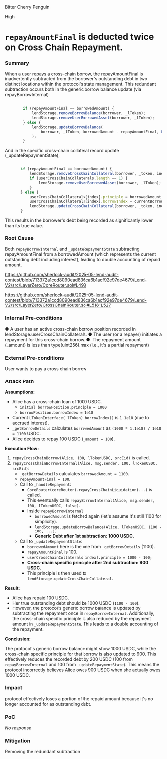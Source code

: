 Bitter Cherry Penguin

High

# `repayAmountFinal` is deducted twice on Cross Chain Repayment.

### Summary

When a user repays a cross-chain borrow, the repayAmountFinal is inadvertently subtracted from the borrower's outstanding debt in two distinct locations within the protocol's state management. This redundant subtraction occurs both in the generic
borrow balance update (via repayBorrowInternal)
```javascript
     
        if (repayAmountFinal == borrowedAmount) {
            lendStorage.removeBorrowBalance(borrower, _lToken);
            lendStorage.removeUserBorrowedAsset(borrower, _lToken);
        } else {
            lendStorage.updateBorrowBalance(
                borrower, _lToken, borrowedAmount - repayAmountFinal, LTokenInterface(_lToken).borrowIndex()
            );
        }

```
 And in the specific cross-chain collateral record update (_updateRepaymentState),
 ```javascript

        if (repayAmountFinal == borrowedAmount) {
            lendStorage.removeCrossChainCollateral(borrower, _token, index);
            if (userCrossChainCollaterals.length == 1) {
                lendStorage.removeUserBorrowedAsset(borrower, _lToken);
            }
        } else {
            userCrossChainCollaterals[index].principle = borrowedAmount - repayAmountFinal;
            userCrossChainCollaterals[index].borrowIndex = currentBorrowIndex;
            lendStorage.updateCrossChainCollateral(borrower, _token, index, userCrossChainCollaterals[index]);
        }

 ```
 
This results in the borrower's debt being recorded as significantly lower than its true value.

### Root Cause

Both `repayBorrowInternal` and `_updateRepaymentState` subtracting repayAmountFinal from a borrowedAmount (which represents the current outstanding debt including interest), leading to double accounting of repaid amount.

https://github.com/sherlock-audit/2025-05-lend-audit-contest/blob/713372a1ccd8090ead836ca6b1acf92e97de4679/Lend-V2/src/LayerZero/CoreRouter.sol#L498

https://github.com/sherlock-audit/2025-05-lend-audit-contest/blob/713372a1ccd8090ead836ca6b1acf92e97de4679/Lend-V2/src/LayerZero/CrossChainRouter.sol#L518-L527

### Internal Pre-conditions

●​  A user has an active cross-chain borrow position recorded in lendStorage.userCrossChainCollaterals.
●​  The user (or a repayer) initiates a repayment for this cross-chain borrow.
● ​ The repayment amount (_amount) is less than type(uint256).max (i.e., it's a partial repayment)


### External Pre-conditions

User wants to pay a cross chain borrow

### Attack Path


**Assumptions:**

* Alice has a cross-chain loan of 1000 USDC.
    * `initial borrowPosition.principle = 1000`
    * `borrowPosition.borrowIndex = 1e18`
* Current `LTokenInterface(_lToken).borrowIndex()` is `1.1e18` (due to accrued interest).
* `_getBorrowDetails` calculates `borrowedAmount` as `(1000 * 1.1e18) / 1e18 = 1100` USDC.
* Alice decides to repay 100 USDC (`_amount = 100`).

**Execution Flow:**

1.  `repayCrossChainBorrow(Alice, 100, lTokenUSDC, srcEid)` is called.
2.  `repayCrossChainBorrowInternal(Alice, msg.sender, 100, lTokenUSDC, srcEid)`:
    * `_getBorrowDetails` calculates `borrowedAmount = 1100`.
    * `repayAmountFinal = 100`.
    * Call to `_handleRepayment`:
        * `CoreRouter(coreRouter).repayCrossChainLiquidation(...)` is called.
        * This eventually calls `repayBorrowInternal(Alice, msg.sender, 100, lTokenUSDC, false)`.
        * Inside `repayBorrowInternal`:
            * `borrowedAmount` is fetched again (let's assume it's still 1100 for simplicity).
            * `lendStorage.updateBorrowBalance(Alice, lTokenUSDC, 1100 - 100, ...);`
            * **Generic Debt after 1st subtraction: 1000 USDC.**
    * Call to `_updateRepaymentState`:
        * `borrowedAmount` here is the one from `_getBorrowDetails` (1100).
        * `repayAmountFinal` is 100.
        * `userCrossChainCollaterals[index].principle = 1000 - 100;`
        * **Cross-chain specific principle after 2nd subtraction: 900 USDC.**
        * This principle is then used to `lendStorage.updateCrossChainCollateral`.

**Result:**

* Alice has repaid 100 USDC.
* Her true outstanding debt should be 1000 USDC (`1100 - 100`).
* However, the protocol's generic borrow balance is updated by subtracting the repayment once in `repayBorrowInternal`. Additionally, the cross-chain specific principle is also reduced by the repayment amount in `_updateRepaymentState`. This leads to a double accounting of the repayment.

**Conclusion:**

The protocol's generic borrow balance might show 1000 USDC, while the cross-chain specific principle for that borrow is also updated to 900. This effectively reduces the recorded debt by 200 USDC (100 from `repayBorrowInternal` and 100 from `_updateRepaymentState`). This means the protocol incorrectly believes Alice owes 900 USDC when she actually owes 1000 USDC.

### Impact

protocol effectively loses a portion of the repaid amount because it's no longer accounted for as outstanding debt.

### PoC

_No response_

### Mitigation

Removing the redundant subtraction